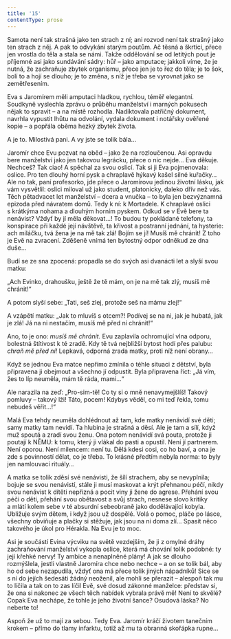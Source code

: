 ```yaml
---
title: '15'
contentType: prose
---
```


  

Samota není tak strašná jako ten strach z ní; ani rozvod není tak strašný jako ten strach z něj. A pak to odvykání starým poutům. Ač těsná a škrtící, přece jen vrostla do těla a stala se námi. Takže oddělování se od letitých pout je příjemné asi jako sundávání sádry: hůř – jako amputace; jakkoli víme, že je nutná, že zachraňuje zbytek organismu, přece jen je to řez do těla; je to šok, bolí to a hojí se dlouho; je to změna, s níž je třeba se vyrovnat jako se zemětřesením.

Eva s Jaromírem měli amputaci hladkou, rychlou, téměř elegantní. Soudkyně vyslechla zprávu o průběhu manželství i marných pokusech nějak to spravit – a na místě rozhodla. Nadiktovala patřičný dokument, navrhla vypustit lhůtu na odvolání, vydala dokument i notářsky ověřené kopie – a popřála oběma hezký zbytek života.

A je to. Milostivá pani. A vy jste se tolik bála…

Jaromír chce Evu pozvat na oběd – jako že na rozloučenou. Asi opravdu bere manželství jako jen takovou legrácku, přece o nic nejde… Eva děkuje. Nechceš? Tak ciao! A spěchal za svou oslicí. Tak si ji Eva pojmenovala: oslice. Pro ten dlouhý horní pysk a chraplavě hýkavý kašel silné kuřačky… Ale no tak, paní profesorko, jde přece o Jaromírovu jedinou životní lásku, jak vám vysvětlil: oslici miloval už jako student, platonicky, daleko dřív než vás. Těch pětadvacet let manželství – dcera a vnučka – to byla jen bezvýznamná epizoda před návratem domů. Tedy k ní: k Mortadele. K chraplavé oslici s krátkýma nohama a dlouhým horním pyskem. Odkud se v Evě bere ta nenávist? Vždyť by jí měla děkovat…! To budou ty pokládané telefony, ta konspirace při každé její návštěvě, ta křivost a postranní jednání, ta hysterie: ach miláčku, tvá žena je na mě tak zlá! Bojím se jí! Musíš mě chránit! Z toho je Evě na zvracení. Zděšeně vnímá ten bytostný odpor odněkud ze dna duše…

Budí se ze sna zpocená: propadla se do svých asi dvanácti let a slyší svou matku:

„Ach Evinko, drahoušku, ještě že tě mám, on je na mě tak zlý, musíš mě chránit!“

A potom slyší sebe: „Tati, seš zlej, protože seš na mámu zlej!“

A vzápětí matku: „Jak to mluvíš s otcem?! Podívej se na ni, jak je hubatá, jak je zlá! Já na ni nestačím, musíš mě před ní chránit!“

Ano, to je ono: _musíš mě chránit._ Evu zaplavila ochromující vlna odporu, bolestná štítivost k té zradě. Kdy tě tvá nejbližší bytost hodí přes palubu: _chraň mě před ní!_ Lepkavá, odporná zrada matky, proti níž není obrany…

Když se jednou Eva matce nepřímo zmínila o téhle situaci z dětství, byla připravena ji obejmout a všechno jí odpustit. Byla připravena říct: „Já vím, žes to líp neuměla, mám tě ráda, mami…“

Ale narazila na zeď: „Pro-sim-tě! Co ty si o mně nenavymejšlíš! Takový pomluvy – takový lži! Táto, pocem! Kdybys věděl, co mi teď řekla, tomu nebudeš věřit…!“

Malá Eva tehdy neuměla dohlédnout až tam, kde matky nenávidí své děti; samy matky tam nevidí. Ta hlubina je strašná a děsí. Ale je tam a sílí, když muž spoutá a zradí svou ženu. Ona potom nenávidí svá pouta, protože ji poutají k NĚMU: k tomu, který ji vlákal do pasti a opustil. Není jí partnerem. Není oporou. Není milencem: není tu. Dělá kdesi cosi, co ho baví, a ona je zde s povinností dělat, co je třeba. To krásné předtím nebyla norma: to byly jen namlouvací rituály…

A matka se tolik zděsí své nenávisti, že šílí strachem, aby se nevyplnila; bojuje se svou nenávistí, stále ji musí maskovat a krýt přehnanou péčí, nikdy svou nenávist k dítěti nepřizná a pocit viny ji žene do agrese. Přehání svou péči o děti, přehání svou obětavost a svůj strach, nesnese slovo kritiky a mlátí kolem sebe v té absurdní sebeobraně jako dodělávající kobyla. Ubližuje svým dětem, i když jsou už dospělé. Volá o pomoc, pláče po lásce, všechny obviňuje a plačky si stěžuje, jak jsou na ni doma zlí… Spasit něco takového je úkol pro Hérakla. Na Evu je to moc.

Asi je součástí Evina výcviku na světě vezdejším, že ji z omylné dráhy zachraňování manželství vykopla oslice, která má chování tolik podobné: ty její křehké nervy! Ty ambice a nenaplněné plány! A jak se dlouho rozmýšlela, jestli vlastně Jaromíra chce nebo nechce – a on se tolik bál, aby ho od sebe nezapudila, vždyť ona má přece tolik jiných nápadníků! Sice se s ní do jejích šedesáti žádný neoženil, ale mohli se přerazit – alespoň tak mu to líčila a tak on to zas líčil Evě, své dosud zákonné manželce: představ si, že ona si nakonec ze všech těch nabídek vybrala právě mě! Není to skvělé? Copak Eva nechápe, že tohle je jeho životní šance? Osudová láska? No neberte to!

Aspoň že už to mají za sebou. Tedy Eva. Jaromír kráčí životem tanečním krokem – přímo do tlamy infarktu, totiž až mu ta obranná skořápka rupne…
